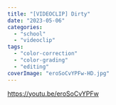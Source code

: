 ```yaml
---
title: "[VIDEOCLIP] Dirty"
date: "2023-05-06"
categories: 
  - "school"
  - "videoclip"
tags: 
  - "color-correction"
  - "color-grading"
  - "editing"
coverImage: "eroSoCvYPFw-HD.jpg"
---
```


https://youtu.be/eroSoCvYPFw
